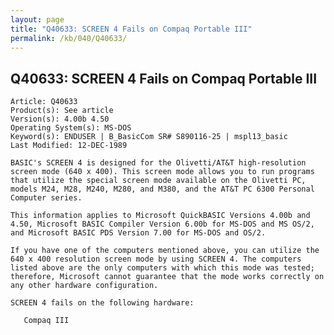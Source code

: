 ```yaml
---
layout: page
title: "Q40633: SCREEN 4 Fails on Compaq Portable III"
permalink: /kb/040/Q40633/
---
```


## Q40633: SCREEN 4 Fails on Compaq Portable III

	Article: Q40633
	Product(s): See article
	Version(s): 4.00b 4.50
	Operating System(s): MS-DOS
	Keyword(s): ENDUSER | B_BasicCom SR# S890116-25 | mspl13_basic
	Last Modified: 12-DEC-1989
	
	BASIC's SCREEN 4 is designed for the Olivetti/AT&T high-resolution
	screen mode (640 x 400). This screen mode allows you to run programs
	that utilize the special screen mode available on the Olivetti PC,
	models M24, M28, M240, M280, and M380, and the AT&T PC 6300 Personal
	Computer series.
	
	This information applies to Microsoft QuickBASIC Versions 4.00b and
	4.50, Microsoft BASIC Compiler Version 6.00b for MS-DOS and MS OS/2,
	and Microsoft BASIC PDS Version 7.00 for MS-DOS and OS/2.
	
	If you have one of the computers mentioned above, you can utilize the
	640 x 400 resolution screen mode by using SCREEN 4. The computers
	listed above are the only computers with which this mode was tested;
	therefore, Microsoft cannot guarantee that the mode works correctly on
	any other hardware configuration.
	
	SCREEN 4 fails on the following hardware:
	
	   Compaq III
